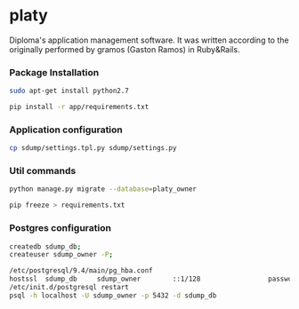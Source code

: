 # platy
Diploma's application management software. It was written according to the originally  performed by gramos (Gaston Ramos) in Ruby&Rails.

### Package Installation
```bash
sudo apt-get install python2.7

pip install -r app/requirements.txt
```

### Application configuration
```bash
cp sdump/settings.tpl.py sdump/settings.py
```

### Util commands
```bash
python manage.py migrate --database=platy_owner

pip freeze > requirements.txt
```

### Postgres configuration
```bash
createdb sdump_db;
createuser sdump_owner -P;

/etc/postgresql/9.4/main/pg_hba.conf
hostssl  sdump_db     sdump_owner        ::1/128                 password
/etc/init.d/postgresql restart
psql -h localhost -U sdump_owner -p 5432 -d sdump_db
```
